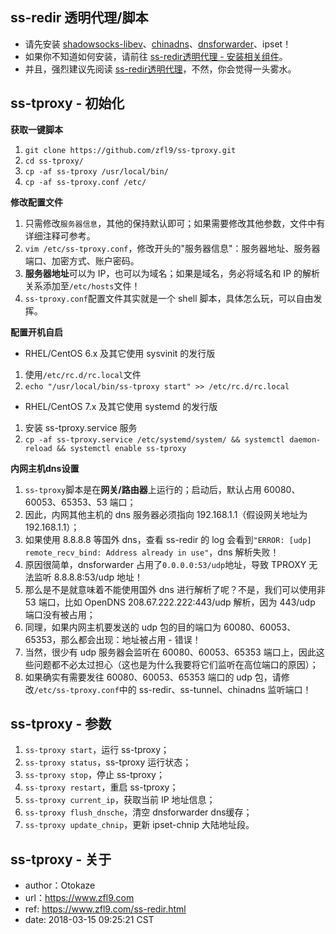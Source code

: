 ## ss-redir 透明代理/脚本
- 请先安装 [shadowsocks-libev](https://github.com/shadowsocks/shadowsocks-libev)、[chinadns](https://github.com/shadowsocks/ChinaDNS)、[dnsforwarder](https://github.com/holmium/dnsforwarder)、ipset！
- 如果你不知道如何安装，请前往 [ss-redir透明代理 - 安装相关组件](https://www.zfl9.com/ss-redir.html#安装相关组件)。
- 并且，强烈建议先阅读 [ss-redir透明代理](https://www.zfl9.com/ss-redir.html)，不然，你会觉得一头雾水。

## ss-tproxy - 初始化
**获取一键脚本**
1. `git clone https://github.com/zfl9/ss-tproxy.git`
2. `cd ss-tproxy/`
3. `cp -af ss-tproxy /usr/local/bin/`
4. `cp -af ss-tproxy.conf /etc/`

**修改配置文件**
1. 只需修改`服务器信息`，其他的保持默认即可；如果需要修改其他参数，文件中有详细注释可参考。
2. `vim /etc/ss-tproxy.conf`，修改开头的"服务器信息"：服务器地址、服务器端口、加密方式、账户密码。
3. **服务器地址**可以为 IP，也可以为域名；如果是域名，务必将域名和 IP 的解析关系添加至`/etc/hosts`文件！
4. `ss-tproxy.conf`配置文件其实就是一个 shell 脚本，具体怎么玩，可以自由发挥。

**配置开机自启**
- RHEL/CentOS 6.x 及其它使用 sysvinit 的发行版
 1. 使用`/etc/rc.d/rc.local`文件
 2. `echo "/usr/local/bin/ss-tproxy start" >> /etc/rc.d/rc.local`
- RHEL/CentOS 7.x 及其它使用 systemd 的发行版
 1. 安装 ss-tproxy.service 服务
 2. `cp -af ss-tproxy.service /etc/systemd/system/ && systemctl daemon-reload && systemctl enable ss-tproxy`

**内网主机dns设置**
1. `ss-tproxy`脚本是在**网关/路由器**上运行的；启动后，默认占用 60080、60053、65353、53 端口；
2. 因此，内网其他主机的 dns 服务器必须指向 192.168.1.1（假设网关地址为 192.168.1.1）；
3. 如果使用 8.8.8.8 等国外 dns，查看 ss-redir 的 log 会看到`"ERROR: [udp] remote_recv_bind: Address already in use"`，dns 解析失败！
4. 原因很简单，dnsforwarder 占用了`0.0.0.0:53/udp`地址，导致 TPROXY 无法监听 8.8.8.8:53/udp 地址！
5. 那么是不是就意味着不能使用国外 dns 进行解析了呢？不是，我们可以使用非 53 端口，比如 OpenDNS 208.67.222.222:443/udp 解析，因为 443/udp 端口没有被占用；
6. 同理，如果内网主机要发送的 udp 包的目的端口为 60080、60053、65353，那么都会出现：地址被占用 - 错误！
7. 当然，很少有 udp 服务器会监听在 60080、60053、65353 端口上，因此这些问题都不必太过担心（这也是为什么我要将它们监听在高位端口的原因）；
8. 如果确实有需要发往 60080、60053、65353 端口的 udp 包，请修改`/etc/ss-tproxy.conf`中的 ss-redir、ss-tunnel、chinadns 监听端口！

## ss-tproxy - 参数
1. `ss-tproxy start`，运行 ss-tproxy；
2. `ss-tproxy status`，ss-tproxy 运行状态；
3. `ss-tproxy stop`，停止 ss-tproxy；
4. `ss-tproxy restart`，重启 ss-tproxy；
5. `ss-tproxy current_ip`，获取当前 IP 地址信息；
6. `ss-tproxy flush_dnsche`，清空 dnsforwarder dns缓存；
7. `ss-tproxy update_chnip`，更新 ipset-chnip 大陆地址段。

## ss-tproxy - 关于
- author：Otokaze
- url：https://www.zfl9.com
- ref: https://www.zfl9.com/ss-redir.html
- date: 2018-03-15 09:25:21 CST
